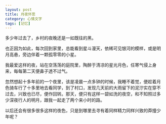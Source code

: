 ```yaml
---
layout: post
title: 月夜怀思
category: 心情文字
tags: [记忆]
---
```


多少年过去了，乡村的夜晚还是一如既往的黑。

也正因为如此，每次回到家里，总能看到星斗漫天，依稀可见银河的模样，或是明月高悬，旁边伴着一颗孤零零的小星。

我最爱这样的夜，站在空荡荡的庭院里，陶醉于清凉的星光月色，任寒气侵上身来，每每第二天便鼻子透不过气。

忽然想起十多年前的一个夜里，该是凌晨一点多钟的时候，我睡不着觉，便趁着月色骑车行了十多里地去看同学，到了村口，发现几天前的大雨留下的泥泞实在穿不过去，兴致也已尽，便作回转。那天，便只有这样一碧如洗的夜空，和不知照过多少深夜行人的明月，跟我一起走了两个来小时的路。

以后还会有很多很多这样的夜色，只是到哪里去寻有着同样精力同样兴致的莽撞少年呢？